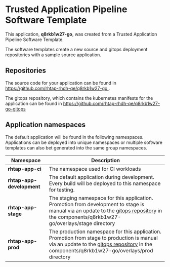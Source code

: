 # Trusted Application Pipeline Software Template

This application, **q8rkb1w27-go**, was created from a Trusted Application Pipeline Software Template.

The software templates create a new source and gitops deployment repositories with a sample source application. 

## Repositories

The source code for your application can be found in [https://github.com/rhtap-rhdh-qe/q8rkb1w27-go ](https://github.com/rhtap-rhdh-qe/q8rkb1w27-go ).
 
The gitops repository, which contains the kubernetes manifests for the application can be found in 
[https://github.com/rhtap-rhdh-qe/q8rkb1w27-go-gitops ](https://github.com/rhtap-rhdh-qe/q8rkb1w27-go-gitops ) 

## Application namespaces 

The default application will be found in the following namespaces. Applications can be deployed into unique namespaces or multiple software templates can also bet generated into the same group namespaces.  

|  Namespace   |  Description   |  
| -------- | -------- |
| **rhtap-app-ci** | The namespace used for CI workloads |
| **rhtap-app-development** | The default application during development. Every build will be deployed to this namespace for testing. |
| **rhtap-app-stage** | The staging namespace for this application. Promotion from development to stage is manual via an update to the [gitops repository](https://github.com/rhtap-rhdh-qe/q8rkb1w27-go-gitops ) in the components/q8rkb1w27-go/overlays/stage directory |
| **rhtap-app-prod** | The production namespace for this application. Promotion from stage to production is manual via an update to the [gitops repository](https://github.com/rhtap-rhdh-qe/q8rkb1w27-go-gitops ) in the components/q8rkb1w27-go/overlays/prod directory |